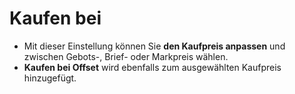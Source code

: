 # **Kaufen bei** 

- Mit dieser Einstellung können Sie **den Kaufpreis anpassen** und zwischen Gebots-, Brief- oder Markpreis wählen. 
- **Kaufen bei Offset** wird ebenfalls zum ausgewählten Kaufpreis hinzugefügt.
